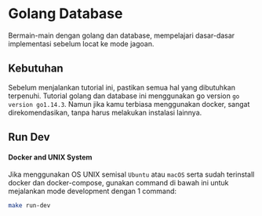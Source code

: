 # Golang Database

Bermain-main dengan golang dan database, mempelajari dasar-dasar implementasi sebelum locat ke mode jagoan.

## Kebutuhan

Sebelum menjalankan tutorial ini, pastikan semua hal yang dibutuhkan terpenuhi. Tutorial golang dan database ini menggunakan go version `go version go1.14.3`. Namun jika kamu terbiasa menggunakan docker, sangat direkomendasikan, tanpa harus melakukan instalasi lainnya.


## Run Dev

#### Docker and UNIX System

Jika menggunakan OS UNIX semisal `Ubuntu` atau `macOS` serta sudah terinstall docker dan docker-compose, gunakan command di bawah ini untuk mejalankan mode development dengan 1 command:

```sh
make run-dev
```
